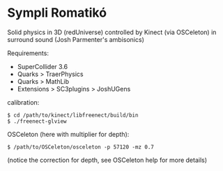 Sympli Romatikó
===============

Solid physics in 3D (redUniverse)
controlled by Kinect (via OSCeleton)
in surround sound (Josh Parmenter's ambisonics)

Requirements:

* SuperCollider 3.6
* Quarks > TraerPhysics
* Quarks > MathLib
* Extensions > SC3plugins > JoshUGens

calibration:

    $ cd /path/to/kinect/libfreenect/build/bin
    $ ./freenect-glview

OSCeleton (here with multiplier for depth):

    $ /path/to/OSCeleton/osceleton -p 57120 -mz 0.7

(notice the correction for depth, see OSCeleton help for more details)
